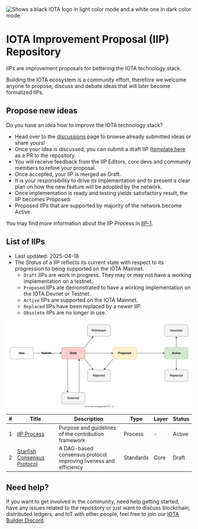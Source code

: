 <picture>
  <source media="(prefers-color-scheme: dark)" srcset="logo_dark.svg">
  <source media="(prefers-color-scheme: light)" srcset="logo_light.svg">
  <img alt="Shows a black IOTA logo in light color mode and a white one in dark color mode.">
</picture>

# IOTA Improvement Proposal (IIP) Repository

IIPs are improvement proposals for bettering the IOTA technology stack.

Building the IOTA ecosystem is a community effort, therefore we welcome anyone to propose, discuss and debate ideas that will later become formalized IIPs.

## Propose new ideas

Do you have an idea how to improve the IOTA technology stack?
- Head over to the [discussions](https://github.com/iotaledger/iips/discussions) page to browse already submitted ideas or share yours!
- Once your idea is discussed, you can submit a draft IIP ([template here](https://github.com/iotaledger/iips/blob/main/TEMPLATE.md) as a PR to the repository.
- You will receive feedback from the IIP Editors, core devs and community members to refine your proposal.
- Once accepted, your IIP is merged as Draft.
- It is your responsibility to drive its implementation and to present a clear plan on how the new feature will be adopted by the network.
- Once implementation is ready and testing yields satisfactory result, the IIP becomes Proposed.
- Proposed IIPs that are supported by majority of the network become Active.

You may find more information about the IIP Process in [IIP-1](./iips/IIP-0001/iip-0001.md).

## List of IIPs

 - Last updated: 2025-04-18
 - The _Status_ of a IIP reflects its current state with respect to its progression to being supported on the IOTA Mainnet.
   - `Draft` IIPs are work in progress. They may or may not have a working implementation on a testnet.
   - `Proposed` IIPs are demonstrated to have a working implementation on the IOTA Devnet or Testnet.
   - `Active` IIPs are supported on the IOTA Mainnet.
   - `Replaced` IIPs have been replaced by a newer IIP.
   - `Obsolete` IIPs are no longer in use.

![image](iips/IIP-0001/process.svg)


| # | Title                                                    | Description                                                      | Type      | Layer | Status |
|---|----------------------------------------------------------|------------------------------------------------------------------|-----------|-------|--------|
| 1 | [IIP Process](iips/IIP-0001/iip-0001.md)                 | Purpose and guidelines of the contribution framework             | Process   | -     | Active |
| 2 | [Starfish Consensus Protocol](iips/IIP-0002/iip-0002.md) | A DAG-based consensus protocol improving liveness and efficiency | Standards | Core  | Draft  |

## Need help?

If you want to get involved in the community, need help getting started, have any issues related to the repository or just want to discuss blockchain, distributed ledgers, and IoT with other people, feel free to join our [IOTA Builder Discord](https://discord.gg/iota-builders).

